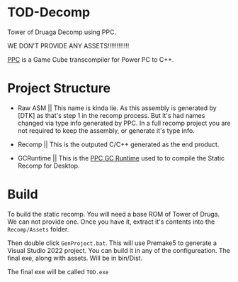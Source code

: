 # TOD-Decomp
Tower of Druaga Decomp using PPC. 

WE DON'T PROVIDE ANY ASSETS!!!!!!!!!!!!

[PPC]() is a Game Cube transcompiler for Power PC to C++.

# Project Structure

- Raw ASM || This name is kinda lie. As this assembly is generated by [DTK] as that's step 1 in the recomp process. But it's had names changed via type info generated by PPC.
In a full recomp project you are not required to keep the assembly, or generate it's type info.

- Recomp || This is the outputed C/C++ generated as the end product.

- GCRuntime || This is the [PPC GC Runtime]() used to to compile the Static Recomp for Desktop.

# Build
To build the static recomp. You will need a base ROM of Tower of Druga. We can not provide one. Once you have it, extract it's contents into the `Recomp/Assets` folder.

Then double click `GenProject.bat`. This will use Premake5 to generate a Visual Studio 2022 project. You can build it in any of the configureation. The final exe, along with assets. Will be in bin/Dist.

The final exe will be called `TOD.exe`